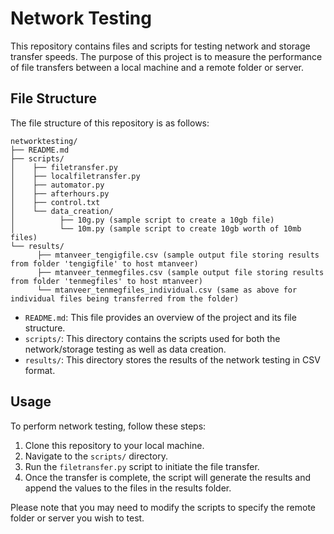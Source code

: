 # Network Testing

This repository contains files and scripts for testing network and storage transfer speeds. The purpose of this project is to measure the performance of file transfers between a local machine and a remote folder or server.

## File Structure

The file structure of this repository is as follows:

```plaintext
networktesting/
├── README.md
├── scripts/
│    ├── filetransfer.py
│    ├── localfiletransfer.py
│    ├── automator.py
│    ├── afterhours.py
│    ├── control.txt
│    └── data_creation/
│          ├── 10g.py (sample script to create a 10gb file)
│          └── 10m.py (sample script to create 10gb worth of 10mb files)
└── results/
      ├── mtanveer_tengigfile.csv (sample output file storing results from folder 'tengigfile' to host mtanveer)
      ├── mtanveer_tenmegfiles.csv (sample output file storing results from folder 'tenmegfiles' to host mtanveer)
      └── mtanveer_tenmegfiles_individual.csv (same as above for individual files being transferred from the folder)
```

- `README.md`: This file provides an overview of the project and its file structure.
- `scripts/`: This directory contains the scripts used for both the network/storage testing as well as data creation.
- `results/`: This directory stores the results of the network testing in CSV format.

## Usage

To perform network testing, follow these steps:

1. Clone this repository to your local machine.
2. Navigate to the `scripts/` directory.
3. Run the `filetransfer.py` script to initiate the file transfer.
4. Once the transfer is complete, the script will generate the results and append the values to the files in the results folder.

Please note that you may need to modify the scripts to specify the remote folder or server you wish to test.
